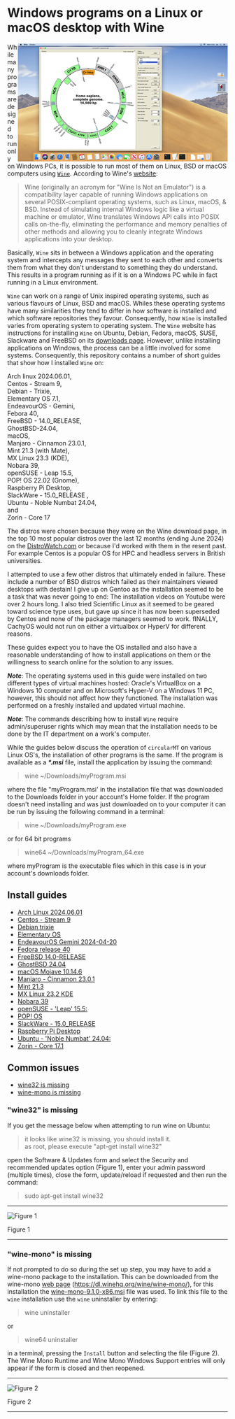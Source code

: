# Windows programs on a Linux or macOS desktop with Wine

<img align="right" src="images/macOS_circularMT_intro.png">

While many programs are designed to run only on Windows PCs, it is possible to run most of them on Linux, BSD or macOS computers using [```Wine```](https://www.winehq.org/). According to Wine's [website](https://www.winehq.org): 
> Wine (originally an acronym for "Wine Is Not an Emulator") is a compatibility layer capable of running Windows applications on several POSIX-compliant operating systems, such as Linux, macOS, & BSD. Instead of simulating internal Windows logic like a virtual machine or emulator, Wine translates Windows API calls into POSIX calls on-the-fly, eliminating the performance and memory penalties of other methods and allowing you to cleanly integrate Windows applications into your desktop.

Basically, ```Wine``` sits in between a Windows application and the operating system and intercepts any messages they sent to each other and converts them from what they don't understand to something they do understand. This results in a program running as if it is on a Windows PC while in fact running in a Linux environment.

```Wine``` can work on a range of Unix inspired operating systems, such as various flavours of Linux, BSD and macOS. Whiles these operating systems have many similarities they tend to differ in how software is installed and which software repositories they favour. Consequently, how ```Wine``` is installed varies from operating system to operating system. The ```Wine``` website has instructions for installing ```Wine``` on Ubuntu, Debian, Fedora, macOS, SUSE, Slackware and FreeBSD on its [downloads page](https://wiki.winehq.org/Download). However, unlike installing applications on Windows, the process can be a little involved for some systems. Consequently, this repository contains a number of short guides that show how I installed ```Wine``` on:  

Arch linux 2024.06.01,   
Centos - Stream 9,   
Debian - Trixie,     
Elementary OS 7.1,  
EndeavourOS - Gemini,  
Febora 40,   
FreeBSD - 14.0_RELEASE,   
GhostBSD-24.04,   
macOS,   
Manjaro - Cinnamon 23.0.1,  
Mint 21.3 (with Mate),   
MX Linux 23.3 (KDE),  
Nobara 39,  
openSUSE - Leap 15.5,   
POP! OS 22.02 (Gnome),   
Raspberry Pi Desktop,  
SlackWare - 15.0_RELEASE ,  
Ubuntu - Noble Numbat 24.04,  
and  
Zorin - Core 17 

The distros were chosen because they were on the Wine download page, in the top 10 most popular distros over the last 12 months (ending June 2024) on the [DistroWatch.com](https://distrowatch.com/dwres.php?resource=popularity) or because I'd worked with them in the resent past. For example Centos is a popular OS for HPC and headless servers in British universities.

I attempted to use a few other distros that ultimately ended in failure. These include a number of BSD distros which failed as their maintainers viewed desktops with destain! I give up on Gentoo as the installation seemed to be a task that was never going to end: The installation videos on Youtube were over 2 hours long. I also tried Scientific Linux as it seemed to be geared toward science type uses, but gave up since it has now been superseded by Centos and none of the package managers seemed to work. fINALLY, CachyOS would not run on either a virtualbox or HyperV for different reasons.  
     
These guides expect you to have the OS installed and also have a reasonable understanding of how to install applications on them or the willingness to search online for the solution to any issues. 

***Note***: The operating systems used in this guide were installed on two different types of virtual machines hosted: Oracle's VirtualBox on a Windows 10 computer and on Microsoft's Hyper-V on a Windows 11 PC, however, this should not affect how they functioned. The installation was performed on a freshly installed and updated virtual machine.

***Note***: The commands describing how to install ```Wine``` require admin/superuser rights which may mean that the installation needs to be done by the IT department on a work's computer. 

While the guides below discuss the operation of ```circularMT``` on various Linux OS's, the installation of other programs is the same. If the program is available as a ___*.msi___ file, install the application by issuing the command:

> wine ~/Downloads/myProgram.msi

where the file "myProgram.msi' in the installation file that was downloaded to the Downloads folder in your account's Home folder. If the program doesn't need installing and was just downloaded on to your computer it can be run by issuing the following command in a terminal:

> wine ~/Downloads/myProgram.exe

or for 64 bit programs

> wine64 ~/Downloads/myProgram_64.exe

where myProgram is the executable files which in this case is in your account's downloads folder.

## Install guides 

* [Arch Linux 2024.06.01](archLinux.md)
* [Centos - Stream 9](centos_9.md) 
* [Debian trixie](debian.md)
* [Elementary OS](elementaryOS.md)
* [EndeavourOS Gemini 2024-04-20](endeavourOS.md)
* [Fedora release 40](fedora.md)
* [FreeBSD 14.0-RELEASE](freeBSD.md)
* [GhostBSD 24.04](ghostBSD-24-04.md)
* [macOS Mojave 10.14.6](macOS.md)
* [Manjaro - Cinnamon 23.0.1](manjaro.md)    
* [Mint 21.3](mint-21-3-mate.md)
* [MX Linux 23.2 KDE](mx-Linux-KDE.md)
* [Nobara 39](nobara.md)
* [openSUSE - 'Leap' 15.5:](openSUSE.md)
* [POP! OS](pop_os.md)
* [SlackWare - 15.0_RELEASE](slackware-15-0_RELEASE.md)
* [Raspberry Pi Desktop](raspberry_Pi_Desktop.md)
* [Ubuntu - 'Noble Numbat' 24.04:](ubuntu.md)
* [Zorin - Core 17.1](zorin-17.md)


## Common issues

* [wine32 is missing](#wine32-is-missing)
* [wine-mono is missing](#wine-mono-is-missing)

### "wine32" is missing

If you get the message below when attempting to run wine on Ubuntu:

> it looks like wine32 is missing, you should install it.  
as root, please execute "apt-get install wine32"

open the Software & Updates form and select the Security and recommended updates option (Figure 1), enter your admin password (multiple times), close the form, update/reload if requested and then run the command:

> sudo apt-get install wine32

<hr />

![Figure 1](images/ubuntu_figure1b.jpg)

Figure 1

<hr />

### "wine-mono" is missing

If not prompted to do so during the set up step, you may have to add a wine-mono package to the installation. This can be downloaded from the wine-mono [web page](https://dl.winehq.org/wine/wine-mono/) (https://dl.winehq.org/wine/wine-mono/), for this installation the [wine-mono-9.1.0-x86.msi](https://dl.winehq.org/wine/wine-mono/9.1.0/wine-mono-9.1.0-x86.msi) file was used. To link this file to the ```wine``` installation use the ```wine``` uninstaller by entering:

> wine uninstaller

or 

> wine64 uninstaller

in a terminal, pressing the ```Install``` button and selecting the file (Figure 2). The Wine Mono Runtime and Wine Mono Windows Support entries will only appear if the form is closed and then reopened.

<hr />

![Figure 2](images/ubuntu_figure1.jpg)

Figure 2

<hr />
